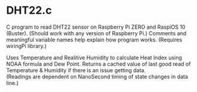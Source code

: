 # DHT22.c
C program to read DHT22 sensor on Raspberry Pi ZERO and RaspiOS 10 (Buster).  (Should work with any version of Raspberry Pi.)
Comments and meaningful variable names help explain how program works.  (Requires wiringPi library.)

Uses Temperature and Realitive Humidity to calculate Heat Index using NOAA formula and Dew Point.
Returns a cached value of last good read of Temperature & Humidity if there is an issue getting data.  
(Readings are dependent on NanoSecond timing of state changes in data line.)
